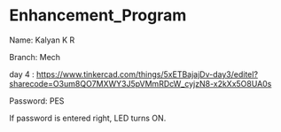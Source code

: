 # Enhancement_Program
Name: Kalyan K R

Branch: Mech

day 4 : https://www.tinkercad.com/things/5xETBajajDv-day3/editel?sharecode=O3um8QO7MXWY3J5pVMmRDcW_cyjzN8-x2kXx5O8UA0s

Password: PES


If password is entered right, LED turns ON.
 
 
